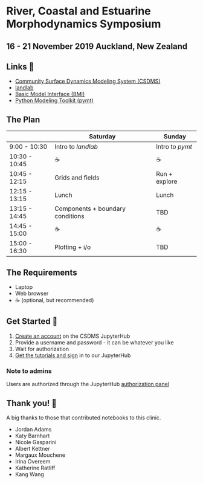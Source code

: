 # River, Coastal and Estuarine Morphodynamics Symposium

## 16 - 21 November 2019 Auckland, New Zealand

## Links 🔗

* [Community Surface Dynamics Modeling System
  (CSDMS)](http://csdms.colorado.edu)
* [landlab](https://landlab.readthedocs.io/en/v2_dev/)
* [Basic Model Interface (BMI)](http://bmi.readthedocs.io)
* [Python Modeling Toolkit (pymt)](http://pymt.readthedocs.io)

## The Plan

|               | Saturday                         | Sunday          |
| ------------- | -------------------------------- | --------------- |
| 9:00 - 10:30  | Intro to *landlab*               | Intro to *pymt* |
| 10:30 - 10:45 | ☕                               | ☕              |
| 10:45 - 12:15 | Grids and fields                 | Run + explore   |
| 12:15 - 13:15 | Lunch                            | Lunch           |
| 13:15 - 14:45 | Components + boundary conditions | TBD             |
| 14:45 - 15:00 | ☕                               | ☕              |
| 15:00 - 16:30 | Plotting + i/o                   | TBD             |


## The Requirements

* Laptop
* Web browser
* ☕ (optional, but recommended)

## Get Started 🚀

1. [Create an account](https://csdms.rc.colorado.edu/hub/signup) on the CSDMS JupyterHub
2. Provide a username and password - it can be whatever you like
3. Wait for authorization
3. [Get the tutorials and sign](https://csdms.rc.colorado.edu/hub/user-redirect/git-pull?repo=https%3A%2F%2Fgithub.com%2Flandlab%2Ftutorials&urlpath=tree%2Ftutorials%2F&branch=v2_dev) in to our JupyterHub

### Note to admins

Users are authorized through the JupyterHub [authorization panel](https://csdms.rc.colorado.edu/hub/authorize)

## Thank you! 🙌

A big thanks to those that contributed notebooks to this clinic.

*  Jordan Adams
*  Katy Barnhart
*  Nicole Gasparini
*  Albert Kettner
*  Margaux Mouchene
*  Irina Overeem
*  Katherine Ratliff
*  Kang Wang
